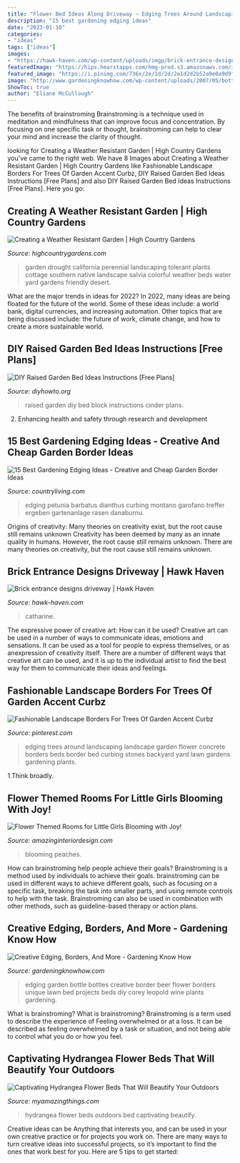```yaml
---
title: "Flower Bed Ideas Along Driveway ~ Edging Trees Around Landscaping Landscape Garden Flower Concrete Borders Beds Border Bed Curbing Stones Backyard Yard Lawn Gardens Gardening Plants"
description: "15 best gardening edging ideas"
date: "2023-01-10"
categories:
- "ideas"
tags: ["ideas"]
images:
- "https://hawk-haven.com/wp-content/uploads/imgp/brick-entrance-designs-driveway-8-8354.jpg"
featuredImage: "https://hips.hearstapps.com/hmg-prod.s3.amazonaws.com/images/formal-garden-and-lawn-royalty-free-image-1573954347.jpg?crop=0.699xw:1.00xh;0.301xw,0&amp;resize=480:*"
featured_image: "https://i.pinimg.com/736x/2e/1d/2d/2e1d2d2b52a9e0a9d9f9a2fa5cb1bb63--flower-bed-edging-flower-beds.jpg"
image: "http://www.gardeningknowhow.com/wp-content/uploads/2007/05/bottle-border.jpg"
ShowToc: true
author: "Eliane McCullough"
---
```



The benefits of brainstroming
Brainstroming is a technique used in meditation and mindfulness that can improve focus and concentration. By focusing on one specific task or thought, brainstroming can help to clear your mind and increase the clarity of thought.

	

		
looking for Creating a Weather Resistant Garden | High Country Gardens you've came to the right web. We have 8 Images about Creating a Weather Resistant Garden | High Country Gardens like Fashionable Landscape Borders For Trees Of Garden Accent Curbz, DIY Raised Garden Bed Ideas Instructions [Free Plans] and also DIY Raised Garden Bed Ideas Instructions [Free Plans]. Here you go:
		
    
## Creating A Weather Resistant Garden | High Country Gardens

<img loading=lazy src="https://www.highcountrygardens.com/media/wysiwyg/hcg-content-pages/2014-Spring-Cover-web.jpg" onerror="this.onerror=null;this.src='https://tse4.mm.bing.net/th?id=OIP.Fhio_0sSfqTopq61e7XuJgHaE9&amp;pid=15.1';" alt="Creating a Weather Resistant Garden | High Country Gardens">

_Source: highcountrygardens.com_

>garden drought california perennial landscaping tolerant plants cottage southern native landscape salvia colorful weather beds water yard gardens friendly desert. 

	

What are the major trends in ideas for 2022?
In 2022, many ideas are being floated for the future of the world. Some of these ideas include: a world bank, digital currencies, and increasing automation. Other topics that are being discussed include: the future of work, climate change, and how to create a more sustainable world.

    
## DIY Raised Garden Bed Ideas Instructions [Free Plans]

<img loading=lazy src="http://www.diyhowto.org/wp-content/uploads/DIY-Cinder-Block-Raised-Garden-Bed-20-DIY-Raised-Garden-Bed-Ideas-Instructions.jpg" onerror="this.onerror=null;this.src='https://tse2.mm.bing.net/th?id=OIP.nORl2gJgF5nEXlpEyCFR_QHaNQ&amp;pid=15.1';" alt="DIY Raised Garden Bed Ideas Instructions [Free Plans]">

_Source: diyhowto.org_

>raised garden diy bed block instructions cinder plans. 

	

2. Enhancing health and safety through research and development 

    
## 15 Best Gardening Edging Ideas - Creative And Cheap Garden Border Ideas

<img loading=lazy src="https://hips.hearstapps.com/hmg-prod.s3.amazonaws.com/images/formal-garden-and-lawn-royalty-free-image-1573954347.jpg?crop=0.699xw:1.00xh;0.301xw,0&amp;resize=480:*" onerror="this.onerror=null;this.src='https://tse3.mm.bing.net/th?id=OIP.td5jpvxMLUE3wezq5EXWdAHaLG&amp;pid=15.1';" alt="15 Best Gardening Edging Ideas - Creative and Cheap Garden Border Ideas">

_Source: countryliving.com_

>edging petunia barbatus dianthus curbing montano garofano treffer ergeben gartenanlage rasen danaburnu. 

	

Origins of creativity: Many theories on creativity exist, but the root cause still remains unknown
Creativity has been deemed by many as an innate quality in humans. However, the root cause still remains unknown. There are many theories on creativity, but the root cause still remains unknown.

    
## Brick Entrance Designs Driveway | Hawk Haven

<img loading=lazy src="https://hawk-haven.com/wp-content/uploads/imgp/brick-entrance-designs-driveway-8-8354.jpg" onerror="this.onerror=null;this.src='https://tse4.mm.bing.net/th?id=OIP.NJRM-UnJhgs4COVXeAbkOwHaE6&amp;pid=15.1';" alt="Brick entrance designs driveway | Hawk Haven">

_Source: hawk-haven.com_

>catharine. 

	

The expressive power of creative art: How can it be used?
Creative art can be used in a number of ways to communicate ideas, emotions and sensations. It can be used as a tool for people to express themselves, or as anexpression of creativity itself. There are a number of different ways that creative art can be used, and it is up to the individual artist to find the best way for them to communicate their ideas and feelings.

    
## Fashionable Landscape Borders For Trees Of Garden Accent Curbz

<img loading=lazy src="https://i.pinimg.com/736x/2e/1d/2d/2e1d2d2b52a9e0a9d9f9a2fa5cb1bb63--flower-bed-edging-flower-beds.jpg" onerror="this.onerror=null;this.src='https://tse4.mm.bing.net/th?id=OIP.maCxStevudkhu79o3N1rGgEgDY&amp;pid=15.1';" alt="Fashionable Landscape Borders For Trees Of Garden Accent Curbz">

_Source: pinterest.com_

>edging trees around landscaping landscape garden flower concrete borders beds border bed curbing stones backyard yard lawn gardens gardening plants. 

	

1.Think broadly.

    
## Flower Themed Rooms For Little Girls Blooming With Joy!

<img loading=lazy src="https://www.amazinginteriordesign.com/wp-content/uploads/2013/06/75.jpg" onerror="this.onerror=null;this.src='https://tse3.mm.bing.net/th?id=OIP.0G7Lw9GeBGPKPA--Gyk-lgHaHa&amp;pid=15.1';" alt="Flower Themed Rooms for Little Girls Blooming with Joy!">

_Source: amazinginteriordesign.com_

>blooming peaches. 

	

How can brainstroming help people achieve their goals?
Brainstroming is a method used by individuals to achieve their goals. brainstroming can be used in different ways to achieve different goals, such as focusing on a specific task, breaking the task into smaller parts, and using remote controls to help with the task. Brainstroming can also be used in combination with other methods, such as guideline-based therapy or action plans.

    
## Creative Edging, Borders, And More - Gardening Know How

<img loading=lazy src="http://www.gardeningknowhow.com/wp-content/uploads/2007/05/bottle-border.jpg" onerror="this.onerror=null;this.src='https://tse1.mm.bing.net/th?id=OIP.-Mt91B75h30vMNFHf2O8awHaLE&amp;pid=15.1';" alt="Creative Edging, Borders, And More - Gardening Know How">

_Source: gardeningknowhow.com_

>edging garden bottle bottles creative border beer flower borders unique lawn bed projects beds diy corey leopold wine plants gardening. 

	

What is brainstroming?
What is brainstroming? Brainstroming is a term used to describe the experience of Feeling overwhelmed or at a loss. It can be described as feeling overwhelmed by a task or situation, and not being able to control what you do or how you feel.

    
## Captivating Hydrangea Flower Beds That Will Beautify Your Outdoors

<img loading=lazy src="https://myamazingthings.com/wp-content/uploads/2017/04/outdoors.png" onerror="this.onerror=null;this.src='https://tse1.mm.bing.net/th?id=OIP.9K2sNem8sGW3adn9uqeXSgHaLB&amp;pid=15.1';" alt="Captivating Hydrangea Flower Beds That Will Beautify Your Outdoors">

_Source: myamazingthings.com_

>hydrangea flower beds outdoors bed captivating beautify. 

	

Creative ideas can be Anything that interests you, and can be used in your own creative practice or for projects you work on. There are many ways to turn creative ideas into successful projects, so it’s important to find the ones that work best for you. Here are 5 tips to get started: 

